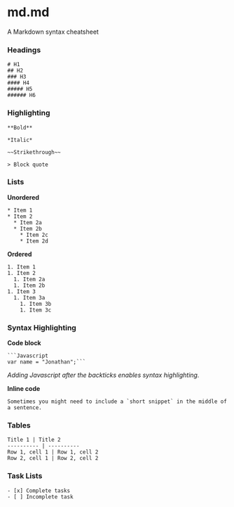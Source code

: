 # md.md
A Markdown syntax cheatsheet 

### Headings

```
# H1
## H2
### H3
#### H4  
##### H5
###### H6
```

### Highlighting

```
**Bold**
```

```
*Italic*
```

```
~~Strikethrough~~
```

```
> Block quote
```

### Lists

**Unordered**

```
* Item 1
* Item 2
  * Item 2a
  * Item 2b
    * Item 2c
    * Item 2d
```

**Ordered**

```
1. Item 1
1. Item 2
  1. Item 2a
  1. Item 2b
1. Item 3
  1. Item 3a
    1. Item 3b
    1. Item 3c
```

### Syntax Highlighting

**Code block**
```
```Javascript
var name = "Jonathan";```
```
*Adding Javascript after the backticks enables syntax highlighting.*

**Inline code**

```
Sometimes you might need to include a `short snippet` in the middle of a sentence.
```

### Tables

```
Title 1 | Title 2
---------- | ----------
Row 1, cell 1 | Row 1, cell 2
Row 2, cell 1 | Row 2, cell 2
```

### Task Lists

```
- [x] Complete tasks
- [ ] Incomplete task
```

